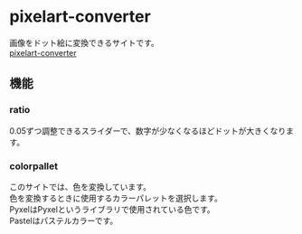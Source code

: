 # pixelart-converter
画像をドット絵に変換できるサイトです。  
[pixelart-converter](https://pixelart.streamlit.app)

## 機能
### ratio
0.05ずつ調整できるスライダーで、数字が少なくなるほどドットが大きくなります。
### colorpallet
このサイトでは、色を変換しています。  
色を変換するときに使用するカラーパレットを選択します。  
PyxelはPyxelというライブラリで使用されている色です。  
Pastelはパステルカラーです。
